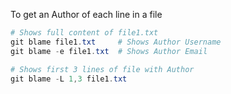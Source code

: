 To get an Author of each line in a file

```ps1
# Shows full content of file1.txt
git blame file1.txt     # Shows Author Username
git blame -e file1.txt  # Shows Author Email

# Shows first 3 lines of file with Author
git blame -L 1,3 file1.txt
```
